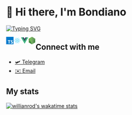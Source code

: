 # 👋 Hi there, I'm Bondiano

[![Typing SVG](https://readme-typing-svg.herokuapp.com?color=E911F7&center=true&vCenter=true&lines=True+frontend+dev.+)](https://git.io/typing-svg)

<img align="left" alt="JavaScript" width="20px"
src="https://raw.githubusercontent.com/github/explore/80688e429a7d4ef2fca1e82350fe8e3517d3494d/topics/typescript/typescript.png" />
<img align="left" alt="React" width="20px" 
  src="https://raw.githubusercontent.com/github/explore/80688e429a7d4ef2fca1e82350fe8e3517d3494d/topics/react/react.png" />
<img align="left" alt="Node.js" width="20px" 
  src="https://raw.githubusercontent.com/github/explore/80688e429a7d4ef2fca1e82350fe8e3517d3494d/topics/vue/vue.png" />
<img align="left" alt="Node.js" width="20px" 
  src="https://raw.githubusercontent.com/github/explore/80688e429a7d4ef2fca1e82350fe8e3517d3494d/topics/nodejs/nodejs.png" />   


## Connect with me

- [🛩 Telegram][telegram]
- [✉️ Email][email]

## My stats

[![willianrod's wakatime stats](https://github-readme-stats.vercel.app/api/wakatime?username=bondiano&theme=synthwave&langs_count=5)](https://github.com/anuraghazra/github-readme-stats)

[twitter]: https://twitter.com/b0ndiano
[linkedin]: https://linkedin.com/in/m0rtyn
[telegram]: https://t.me/bondain0
[email]: mailto:batbondik0@gmail.com
